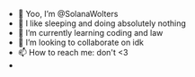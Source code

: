 - 👋 Yoo, I’m @SolanaWolters
- 👀 I like sleeping and doing absolutely nothing
- 🌱 I’m currently learning coding and law
- 💞️ I’m looking to collaborate on idk
- 📫 How to reach me: don't <3
- 

<!---
SolanaWolters/SolanaWolters is a ✨ special ✨ repository because its `README.md` (this file) appears on your GitHub profile.
You can click the Preview link to take a look at your changes.
--->
